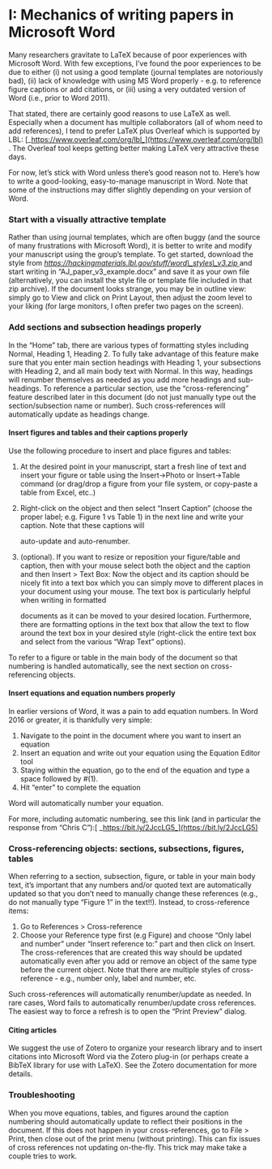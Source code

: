 # I: Mechanics of writing papers in Microsoft Word

Many researchers gravitate to LaTeX because of poor experiences with Microsoft Word. With few exceptions, I’ve found the poor experiences to be due to either (i) not using a good template (journal templates are notoriously bad), (ii) lack of knowledge with using MS Word properly - e.g. to reference figure captions or add citations, or (iii) using a very outdated version of Word (i.e., prior to Word 2011).&#x20;

That stated, there are certainly good reasons to use LaTeX as well. Especially when a document has multiple collaborators (all of whom need to add references), I tend to prefer LaTeX plus Overleaf which is supported by LBL: [_https://www.overleaf.com/org/lbl_](https://www.overleaf.com/org/lbl) . The Overleaf tool keeps getting better making LaTeX very attractive these days.&#x20;

For now, let’s stick with Word unless there’s good reason not to. Here’s how to write a good-looking, easy-to-manage manuscript in Word. Note that some of the instructions may differ slightly depending on your version of Word.&#x20;

### Start with a visually attractive template&#x20;

Rather than using journal templates, which are often buggy (and the source of many frustrations with Microsoft Word), it is better to write and modify your manuscript using the group’s template. To get started, download the style from [_https://hackingmaterials.lbl.gov/stuff/word\_styles\_v3.zip_ ](https://hackingmaterials.lbl.gov/stuff/word\_styles\_v3.zip)and start writing in “AJ\_paper\_v3\_example.docx” and save it as your own file (alternatively, you can install the style file or template file included in that zip archive). If the document looks strange, you may be in outline view: simply go to View and click on Print Layout, then adjust the zoom level to your liking (for large monitors, I often prefer two pages on the screen).

### Add sections and subsection headings properly&#x20;

In the “Home” tab, there are various types of formatting styles including Normal, Heading 1, Heading 2. To fully take advantage of this feature make sure that you enter main section headings with Heading 1, your subsections with Heading 2, and all main body text with Normal. In this way, headings will renumber themselves as needed as you add more headings and sub-headings. To reference a particular section, use the “cross-referencing” feature described later in this document (do not just manually type out the section/subsection name or number). Such cross-references will automatically update as headings change.&#x20;

#### Insert figures and tables and their captions properly&#x20;

Use the following procedure to insert and place figures and tables:

1. At the desired point in your manuscript, start a fresh line of text and insert your figure or table using the Insert->Photo or Insert->Table command (or drag/drop a figure from your file system, or copy-paste a table from Excel, etc..)
2.  Right-click on the object and then select “Insert Caption” (choose the proper label; e.g. Figure 1 vs Table 1) in the next line and write your caption. Note that these captions will

    auto-update and auto-renumber.
3.  (optional). If you want to resize or reposition your figure/table and caption, then with your mouse select both the object and the caption and then Insert > Text Box: Now the object and its caption should be nicely fit into a text box which you can simply move to different places in your document using your mouse. The text box is particularly helpful when writing in formatted

    documents as it can be moved to your desired location. Furthermore, there are formatting options in the text box that allow the text to flow around the text box in your desired style (right-click the entire text box and select from the various “Wrap Text” options).

To refer to a figure or table in the main body of the document so that numbering is handled automatically, see the next section on cross-referencing objects.&#x20;

#### Insert equations and equation numbers properly&#x20;

In earlier versions of Word, it was a pain to add equation numbers. In Word 2016 or greater, it is thankfully very simple:

1. Navigate to the point in the document where you want to insert an equation
2. Insert an equation and write out your equation using the Equation Editor tool
3. Staying within the equation, go to the end of the equation and type a space followed by #(1).
4. Hit “enter” to complete the equation

Word will automatically number your equation.&#x20;

For more, including automatic numbering, see this link (and in particular the response from “Chris C”):[ _https://bit.ly/2JccLG5_](https://bit.ly/2JccLG5)



### Cross-referencing objects: sections, subsections, figures, tables

When referring to a section, subsection, figure, or table in your main body text, it’s important that any numbers and/or quoted text are automatically updated so that you don’t need to manually change these references (e.g., do not manually type “Figure 1” in the text!!). Instead, to cross-reference items:

1. Go to References > Cross-reference
2. Choose your Reference type first (e.g Figure) and choose “Only label and number” under “Insert reference to:” part and then click on Insert. The cross-references that are created this way should be updated automatically even after you add or remove an object of the same type before the current object. Note that there are multiple styles of cross-reference - e.g., number only, label and number, etc.&#x20;

Such cross-references will automatically renumber/update as needed. In rare cases, Word fails to automatically renumber/update cross references. The easiest way to force a refresh is to open the “Print Preview” dialog.

#### Citing articles&#x20;

We suggest the use of Zotero to organize your research library and to insert citations into Microsoft Word via the Zotero plug-in (or perhaps create a BibTeX library for use with LaTeX). See the Zotero documentation for more details.

### Troubleshooting&#x20;

When you move equations, tables, and figures around the caption numbering should automatically update to reflect their positions in the document. If this does not happen in your cross-references, go to File > Print, then close out of the print menu (without printing). This can fix issues of cross references not updating on-the-fly. This trick may make take a couple tries to work.
